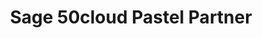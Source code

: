 ---
title: "Sage 50cloud Pastel Partner"
type: help
source: "sage-50cloud-pastel-partner"
tags: ["gettingstarted", "sage-50cloud-pastel-partner"]
---